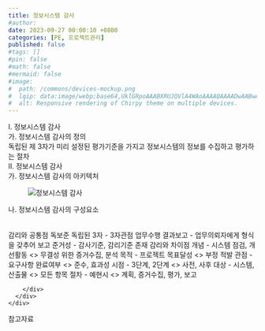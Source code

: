 ```yaml
---
title: 정보시스템 감사
#author: 
date: 2023-09-27 00:00:10 +0800
categories: [PE, 프로젝트관리]
published: false
#tags: []
#pin: false
#math: false
#mermaid: false
#image:
#  path: /commons/devices-mockup.png
#  lqip: data:image/webp;base64,UklGRpoAAABXRUJQVlA4WAoAAAAQAAAADwAABwAAQUxQSDIAAAARL0AmbZurmr57yyIiqE8oiG0bejIYEQTgqiDA9vqnsUSI6H+oAERp2HZ65qP/VIAWAFZQOCBCAAAA8AEAnQEqEAAIAAVAfCWkAALp8sF8rgRgAP7o9FDvMCkMde9PK7euH5M1m6VWoDXf2FkP3BqV0ZYbO6NA/VFIAAAA
#  alt: Responsive rendering of Chirpy theme on multiple devices.
---
```


<div class="post-wrap">
  <div class="para">
    <div class="para-title">
      I. 정보시스템 감사
    </div>
    <div class="para-cntnt">
      <div class="para">
        <div class="para-title">
          가. 정보시스템 감사의 정의
        </div>
        <div class="para-cntnt">
            독립된 제 3자가 미리 설정된 평가기준을 가지고 정보시스템의 정보를 수집하고 평가하는 절차
        </div>
      </div>
    </div>
  </div>
  
  <div class="para">
    <div class="para-title">
      II. 정보시스템 감사
    </div>
    <div class="para-cntnt">
      <div class="para">
        <div class="para-title">
          가. 정보시스템 감사의 아키텍처
        </div>
        <div class="para-cntnt">
          <figure class="post-figure">
            <img src="/assets/img/posts/정보시스템-감사.png" alt="정보시스템 감사">
<!--            <figcaption>Source: Unveiling the Metaverse: Exploring Emerging Trends, Multifaceted Perspectives, and Future Challenges</figcaption>-->
          </figure>
        </div>
      </div>
      <div class="para">
        <div class="para-title">
          나. 정보시스템 감사의 구성요소
        </div>
        <div class="para-cntnt">
          <table class="post-table">
          </table>
          감리와 공통점 독보준
  독립된 3자 - 3자관점 업무수행
  결과보고 - 업무의뢰자에게 형식을 갖추어 보고
  준거성 - 감사기준, 감리기준 존재
감리와 차이점
  개념 - 시스템 점검, 개선활동 &lt;&gt; 무결성 위한 증거수집, 분석
  목적 - 프로젝트 목표달성 &lt;&gt; 부정 적발
  관점 - 요구사항 완료여부 &lt;&gt; 준수, 효과성
  시점 - 3단계, 2단계 &lt;&gt; 사전, 사후
  대상 - 시스템, 산출물 &lt;&gt; 모든 항목
  절차 - 예현시 &lt;&gt; 계획, 증거수집, 평가, 보고 

        </div>
      </div>
    </div>
  </div>

  <div class="refr-wrap">
    <div class="refr-title">
        참고자료
    </div>
    <ol class="refr-list">
    <!--    <li>(나현식, 최대선) <a target="_blank" href="https://scienceon.kisti.re.kr/commons/util/originalView.do?cn=JAKO202225948430499&oCn=JAKO202225948430499&dbt=JAKO&journal=NJOU00291864">메타버스 보안 위협 요소 및 대응 방안 검토</a></li>-->
    <!--    <li>(M. Uddin, S. Manickam, H. Ullah, M. Obaidat and A. Dandoush) <a target="_blank" href="https://ieeexplore.ieee.org/abstract/document/10138386">Unveiling the Metaverse: Exploring Emerging Trends, Multifaceted Perspectives, and Future Challenges</a></li>-->
    </ol>
  </div>
</div>
